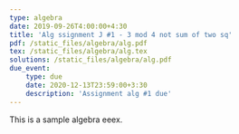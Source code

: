 ```yaml
---
type: algebra
date: 2019-09-26T4:00:00+4:30
title: 'Alg ssignment J #1 - 3 mod 4 not sum of two sq'
pdf: /static_files/algebra/alg.pdf
tex: /static_files/algebra/alg.tex
solutions: /static_files/algebra/alg.pdf
due_event: 
    type: due
    date: 2020-12-13T23:59:00+3:30
    description: 'Assignment alg #1 due'
---
```

This is a sample algebra eeex.
